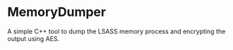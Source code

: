 # MemoryDumper
A simple C++ tool to dump the LSASS memory process and encrypting the output using AES.
